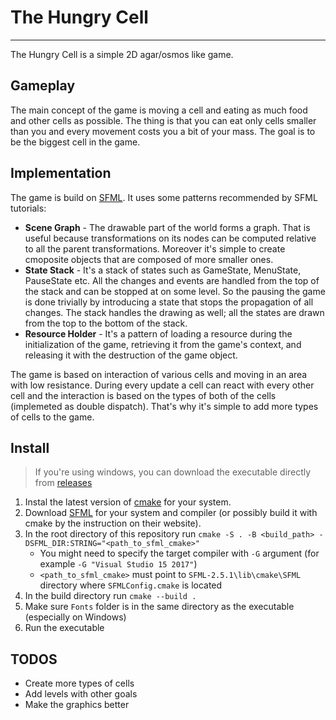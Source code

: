 # The Hungry Cell
---

The Hungry Cell is a simple 2D agar/osmos like game. 


## Gameplay
The main concept of the game is moving a cell and eating as much food and other cells as possible. The thing is that you can eat only cells smaller than you and every movement costs you a bit of your mass. The goal is to be the biggest cell in the game.

## Implementation
The game is build on [SFML](https://www.sfml-dev.org/). It uses some patterns recommended by SFML tutorials:

- __Scene Graph__ - The drawable part of the world forms a graph. That is useful because transformations on its nodes can be computed relative to all the parent transformations. Moreover it's simple to create cmoposite objects that are composed of more smaller ones.
- __State Stack__ - It's a stack of states such as GameState, MenuState, PauseState etc. All the changes and events are handled from the top of the stack and can be stopped at on some level. So the pausing the game is done trivially by introducing a state that stops the propagation of all changes. The stack handles the drawing as well; all the states are drawn from the top to the bottom of the stack.
- __Resource Holder__ - It's a pattern of loading a resource during the initialization of the game, retrieving it from the game's context, and releasing it with the destruction of the game object.

The game is based on interaction of various cells and moving in an area with low resistance. During every update a cell can react with every other cell and the interaction is based on the types of both of the cells (implemeted as double dispatch). That's why it's simple to add more types of cells to the game.

## Install
> If you're using windows, you can download the executable directly from [releases](https://github.com/DavidNepozitek/Cells/releases/)
1. Instal the latest version of [cmake](https://cmake.org/) for your system.
2. Download [SFML](https://www.sfml-dev.org/) for your system and compiler (or possibly build it with cmake by the instruction on their website). 
3. In the root directory of this repository run `cmake -S . -B <build_path> -DSFML_DIR:STRING="<path_to_sfml_cmake>"`
    - You might need to specify the target compiler with `-G` argument (for example `-G "Visual Studio 15 2017"`)
    - `<path_to_sfml_cmake>` must point to `SFML-2.5.1\lib\cmake\SFML` directory where `SFMLConfig.cmake` is located
4. In the build directory run `cmake --build .`
5. Make sure `Fonts` folder is in the same directory as the executable (especially on Windows)
6. Run the executable

## TODOS
- Create more types of cells
- Add levels with other goals
- Make the graphics better
